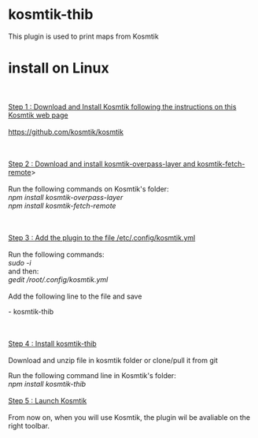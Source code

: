 # kosmtik-thib

This plugin is used to print maps from Kosmtik
<br/>
# install on Linux

<br/><br/>
  <u>Step 1  : Download and Install Kosmtik following the instructions on this Kosmtik web page</u><br/>
<br/>
https://github.com/kosmtik/kosmtik

<br/><br/>
  <u>Step 2 : Download and install kosmtik-overpass-layer and kosmtik-fetch-remote</u>><br/>
<br/>
Run the following commands on Kosmtik's folder:<br/>
<i>npm install kosmtik-overpass-layer</i><br/>
<i>npm install kosmtik-fetch-remote</i>

<br/><br/>
  <u>Step 3 : Add the plugin to the file /etc/.config/kosmtik.yml</u><br/>
<br/>
Run the following commands:<br/>
<i>sudo -i</i><br/>
and then:<br/>
<i>gedit /root/.config/kosmtik.yml</i>
<br/><br/>
Add the following line to the file and save<br/>
<div>  - kosmtik-thib</div>
  
<br/><br/>
  <u>Step 4 : Install kosmtik-thib</u><br/>
<br/>
Download and unzip file in kosmtik folder or clone/pull it from git

Run the following command line in Kosmtik's folder:<br/>
<i>npm install kosmtik-thib</i>
<br/><br/>
  <u>Step 5 : Launch Kosmtik</u><br/>
<br/>
From now on, when you will use Kosmtik, the plugin wil be avaliable on the right toolbar.
